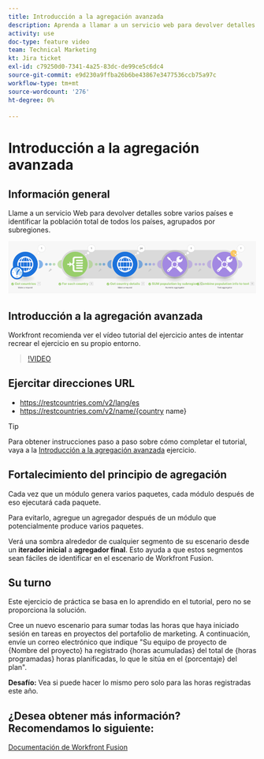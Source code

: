 ```yaml
---
title: Introducción a la agregación avanzada
description: Aprenda a llamar a un servicio web para devolver detalles sobre varios países e identificar la población, agrupada por subregión, todo en [!DNL Adobe Workfront Fusion].
activity: use
doc-type: feature video
team: Technical Marketing
kt: Jira ticket
exl-id: c79250d0-7341-4a25-83dc-de99ce5c6dc4
source-git-commit: e9d230a9ffba26b6be43867e3477536ccb75a97c
workflow-type: tm+mt
source-wordcount: '276'
ht-degree: 0%

---
```


# Introducción a la agregación avanzada

## Información general

Llame a un servicio Web para devolver detalles sobre varios países e identificar la población total de todos los países, agrupados por subregiones.

![Una imagen del escenario de fusión](assets/iteration-and-aggregation-3.png)

## Introducción a la agregación avanzada

Workfront recomienda ver el vídeo tutorial del ejercicio antes de intentar recrear el ejercicio en su propio entorno.

>[!VIDEO](https://video.tv.adobe.com/v/335281/?quality=12)

## Ejercitar direcciones URL

* https://restcountries.com/v2/lang/es
* https://restcountries.com/v2/name/{country name}

>[!TIP]
>
>Para obtener instrucciones paso a paso sobre cómo completar el tutorial, vaya a la [Introducción a la agregación avanzada](https://experienceleague.adobe.com/docs/workfront-learn/tutorials-workfront/fusion/exercises/advanced-aggregation.html?lang=en) ejercicio.

## Fortalecimiento del principio de agregación

Cada vez que un módulo genera varios paquetes, cada módulo después de eso ejecutará cada paquete.

Para evitarlo, agregue un agregador después de un módulo que potencialmente produce varios paquetes.

Verá una sombra alrededor de cualquier segmento de su escenario desde un **iterador inicial** a **agregador final**. Esto ayuda a que estos segmentos sean fáciles de identificar en el escenario de Workfront Fusion.

## Su turno

Este ejercicio de práctica se basa en lo aprendido en el tutorial, pero no se proporciona la solución.

Cree un nuevo escenario para sumar todas las horas que haya iniciado sesión en tareas en proyectos del portafolio de marketing. A continuación, envíe un correo electrónico que indique &quot;Su equipo de proyecto de {Nombre del proyecto} ha registrado {horas acumuladas} del total de {horas programadas} horas planificadas, lo que le sitúa en el {porcentaje} del plan&quot;.

**Desafío:** Vea si puede hacer lo mismo pero solo para las horas registradas este año.

## ¿Desea obtener más información? Recomendamos lo siguiente:

[Documentación de Workfront Fusion](https://experienceleague.adobe.com/docs/workfront/using/adobe-workfront-fusion/workfront-fusion-2.html?lang=en)
